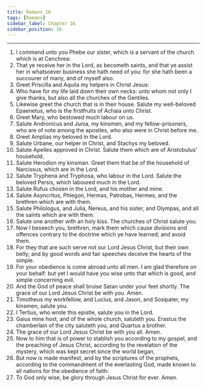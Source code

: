 ```yaml
---
title: Romans 16
tags: [Romans]
sidebar_label: Chapter 16
sidebar_position: 16
---
```


---
1. I commend unto you Phebe our sister, which is a servant of the church which is at Cenchrea:
2. That ye receive her in the Lord, as becometh saints, and that ye assist her in whatsoever business she hath need of you: for she hath been a succourer of many, and of myself also.
3. Greet Priscilla and Aquila my helpers in Christ Jesus:
4. Who have for my life laid down their own necks: unto whom not only I give thanks, but also all the churches of the Gentiles.
5. Likewise greet the church that is in their house. Salute my well-beloved Epaenetus, who is the firstfruits of Achaia unto Christ.
6. Greet Mary, who bestowed much labour on us.
7. Salute Andronicus and Junia, my kinsmen, and my fellow-prisoners, who are of note among the apostles, who also were in Christ before me.
8. Greet Amplias my beloved in the Lord.
9. Salute Urbane, our helper in Christ, and Stachys my beloved.
10. Salute Apelles approved in Christ. Salute them which are of Aristobulus' household.
11. Salute Herodion my kinsman. Greet them that be of the household of Narcissus, which are in the Lord.
12. Salute Tryphena and Tryphosa, who labour in the Lord. Salute the beloved Persis, which laboured much in the Lord.
13. Salute Rufus chosen in the Lord, and his mother and mine.
14. Salute Asyncritus, Phlegon, Hermas, Patrobas, Hermes, and the brethren which are with them.
15. Salute Philologus, and Julia, Nereus, and his sister, and Olympas, and all the saints which are with them.
16. Salute one another with an holy kiss. The churches of Christ salute you.
17. Now I beseech you, brethren, mark them which cause divisions and offences contrary to the doctrine which ye have learned; and avoid them.
18. For they that are such serve not our Lord Jesus Christ, but their own belly; and by good words and fair speeches deceive the hearts of the simple.
19. For your obedience is come abroad unto all men. I am glad therefore on your behalf: but yet I would have you wise unto that which is good, and simple concerning evil.
20. And the God of peace shall bruise Satan under your feet shortly. The grace of our Lord Jesus Christ be with you. Amen.
21. Timotheus my workfellow, and Lucius, and Jason, and Sosipater, my kinsmen, salute you.
22. I Tertius, who wrote this epistle, salute you in the Lord.
23. Gaius mine host, and of the whole church, saluteth you. Erastus the chamberlain of the city saluteth you, and Quartus a brother.
24. The grace of our Lord Jesus Christ be with you all. Amen.
25. Now to him that is of power to stablish you according to my gospel, and the preaching of Jesus Christ, according to the revelation of the mystery, which was kept secret since the world began,
26. But now is made manifest, and by the scriptures of the prophets, according to the commandment of the everlasting God, made known to all nations for the obedience of faith:
27. To God only wise, be glory through Jesus Christ for ever. Amen.
